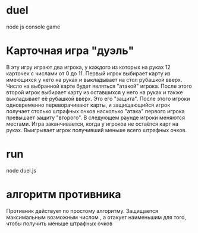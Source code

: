 # duel
node js console game

# Карточная игра "дуэль"

В эту игру играют два игрока, у каждого из которых на руках 12 карточек с числами от 0 до 11. 
Первый игрок выбирает карту из имеющихся у него на руках и выкладывает на стол рубашкой вверх. Число на выбранной карте будет являться "атакой" игрока. После этого второй игрок выбирает карту из оставшихся у него на руках и также выкладывает её рубашкой вверх. Это его "защита". После этого игроки одновременно переворачивают карты, и защищающийся игрок получает столько штрафных очков насколько "атака" первого игрока превышает защиту "второго". В следующем раунде игроки меняются местами.
Игра заканчивается, когда у игроков не остаётся карт на руках. Выигрывает игрок получивший меньше всего штрафных очков. 

# run
node duel.js

# алгоритм противника
Противник действует по простому алгоритму. Защищается максимальным возможным числом , а отакует наименьшим для того, чтобы получить меньше штрафных очков
